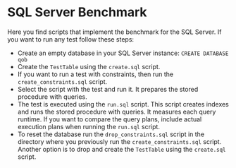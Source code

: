 # SQL Server Benchmark

Here you find scripts that implement the benchmark for the SQL Server. If you want to run any test follow these steps:

  - Create an empty database in your SQL Server instance: `CREATE DATABASE qob`
  - Create the `TestTable` using the `create.sql` script.
  - If you want to run a test with constraints, then run the `create_constraints.sql` script.
  - Select the script with the test and run it. It prepares the stored procedure with queries.
  - The test is executed using the `run.sql` script. This script creates indexes and runs the stored procedure with queries. It measures each query runtime. If you want to compare the query plans, include actual execution plans when running the `run.sql` script.
  - To reset the database run the `drop_constraints.sql` script in the directory where you previously run the `create_constraints.sql` script. Another option is to drop and create the `TestTable` using the `create.sql` script.